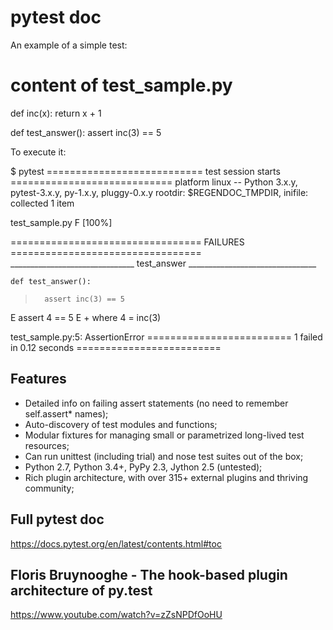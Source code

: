 # pytest doc

An example of a simple test:

# content of test_sample.py
def inc(x):
    return x + 1

def test_answer():
    assert inc(3) == 5


To execute it:

$ pytest
=========================== test session starts ============================
platform linux -- Python 3.x.y, pytest-3.x.y, py-1.x.y, pluggy-0.x.y
rootdir: $REGENDOC_TMPDIR, inifile:
collected 1 item

test_sample.py F                                                     [100%]

================================= FAILURES =================================
_______________________________ test_answer ________________________________

    def test_answer():
>       assert inc(3) == 5
E       assert 4 == 5
E        +  where 4 = inc(3)

test_sample.py:5: AssertionError
========================= 1 failed in 0.12 seconds =========================


## Features
- Detailed info on failing assert statements (no need to remember self.assert* names);
- Auto-discovery of test modules and functions;
- Modular fixtures for managing small or parametrized long-lived test resources;
- Can run unittest (including trial) and nose test suites out of the box;
- Python 2.7, Python 3.4+, PyPy 2.3, Jython 2.5 (untested);
- Rich plugin architecture, with over 315+ external plugins and thriving community;


## Full pytest doc
https://docs.pytest.org/en/latest/contents.html#toc


## Floris Bruynooghe - The hook-based plugin architecture of py.test
https://www.youtube.com/watch?v=zZsNPDfOoHU